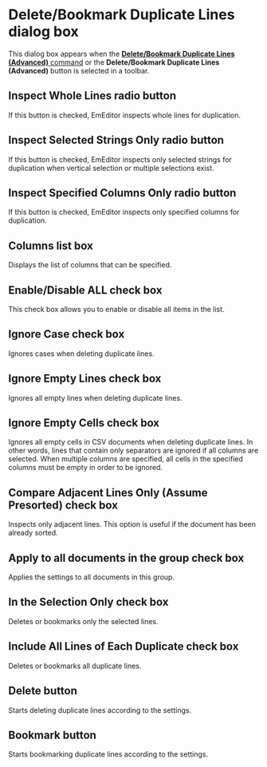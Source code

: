 # Delete/Bookmark Duplicate Lines dialog box

This dialog box appears when the
[**Delete/Bookmark Duplicate Lines (Advanced)** command](../../cmd/sort/delete_duplicate_advanced) or the **Delete/Bookmark Duplicate Lines (Advanced)** button is selected in a toolbar.

## Inspect Whole Lines radio button

If this button is checked, EmEditor inspects whole lines for duplication.

## Inspect Selected Strings Only radio button

If this button is checked, EmEditor inspects only selected strings for duplication when vertical selection or multiple selections exist.

## Inspect Specified Columns Only radio button

If this button is checked, EmEditor inspects only specified columns for duplication.

## Columns list box

Displays the list of columns that can be specified.

## Enable/Disable ALL check box

This check box allows you to enable or disable all items in the list.

## Ignore Case check box

Ignores cases when deleting duplicate lines.

## Ignore Empty Lines check box

Ignores all empty lines when deleting duplicate lines.

## Ignore Empty Cells check box

Ignores all empty cells in CSV documents when deleting duplicate lines. In other words, lines that contain only separators are ignored if all columns are selected. When multiple columns are specified, all cells in the specified columns must be empty in order to be ignored.

## Compare Adjacent Lines Only (Assume Presorted) check box

Inspects only adjacent lines. This option is useful if the document has been already sorted.

## Apply to all documents in the group check box

Applies the settings to all documents in this group.

## In the Selection Only check box

Deletes or bookmarks only the selected lines.

## Include All Lines of Each Duplicate check box

Deletes or bookmarks all duplicate lines.

## Delete button

Starts deleting duplicate lines according to the settings.

## Bookmark button

Starts bookmarking duplicate lines according to the settings.

